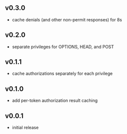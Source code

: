 ## v0.3.0

* cache denials (and other non-permit responses) for 8s

## v0.2.0

* separate privileges for OPTIONS, HEAD, and POST

## v0.1.1

* cache authorizations separately for each privilege

## v0.1.0

* add per-token authorization result caching

## v0.0.1

* initial release
